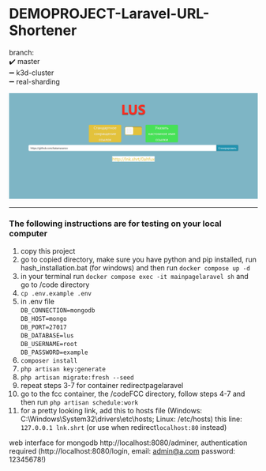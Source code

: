# DEMOPROJECT-Laravel-URL-Shortener
branch:</br>
✔️ master</br>
➖ k3d-cluster</br>
➖ real-sharding

![sample image](sample.png)
___
### The following instructions are for testing on your local computer
1. copy this project
2. go to copied directory, make sure you have python and pip installed, run hash_installation.bat (for windows) and then run ```docker compose up -d```
3. in your terminal run ```docker compose exec -it mainpagelaravel sh``` and go to /code directory
4. ```cp .env.example .env```
5. in .env file</br>
```DB_CONNECTION=mongodb```</br>
```DB_HOST=mongo```</br>
```DB_PORT=27017```</br>
```DB_DATABASE=lus```</br>
```DB_USERNAME=root```</br>
```DB_PASSWORD=example```</br>
6. ```composer install```
7. ```php artisan key:generate```
8. ```php artisan migrate:fresh --seed```
9. repeat steps 3-7 for container redirectpagelaravel
10. go to the fcc container, the /codeFCC directory, follow steps 4-7 and then run ```php artisan schedule:work```
11. for a pretty looking link, add this to hosts file (Windows: C:\Windows\System32\drivers\etc\hosts; Linux: /etc/hosts) this line: ```127.0.0.1 lnk.shrt``` (or use when redirect```localhost:80``` instead)

web interface for mongodb http://localhost:8080/adminer, authentication required (http://localhost:8080/login, email: admin@a.com password: 12345678!)
